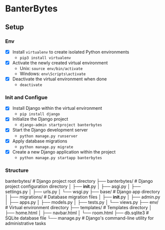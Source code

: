 # BanterBytes

## Setup

### Env

- [x] Install `virtualenv` to create isolated Python environments
  - `pip3 install virtualenv`
- [x] Activate the newly created virtual environment
  - Unix: `source env/bin/activate`
  - Windows: `env\Scripts\activate`
- [x] Deactivate the virtual environment when done
  - `deactivate`

### Init and Configue

- [x] Install Django within the virtual environment
  - `pip install django`
- [x] Initialize the Django project
  - `django-admin startproject banterbytes`
- [x] Start the Django development server
  - `python manage.py runserver`
- [x] Apply database migrations 
  - `python manage.py migrate`
- [x] Create a new Django application within the project
  - `python manage.py startapp banterbytes` 

### Structure

banterbytes/                    # Django project root directory
├── banterbytes/                # Django project configuration directory
│   ├── __init__.py
│   ├── asgi.py
│   ├── settings.py
│   ├── urls.py
│   └── wsgi.py
├── base/                       # Django app directory
│   ├── migrations/             # Database migration files
│   ├── __init__.py
│   ├── admin.py
│   ├── apps.py
│   ├── models.py
│   ├── tests.py
│   └── views.py
├── env/                        # Virtual environment directory
├── templates/                  # Templates directory
│   ├── home.html
│   ├── navbar.html
│   └── room.html
├── db.sqlite3                  # SQLite database file
└── manage.py                   # Django's command-line utility for administrative tasks